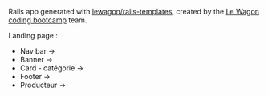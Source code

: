 Rails app generated with [lewagon/rails-templates](https://github.com/lewagon/rails-templates), created by the [Le Wagon coding bootcamp](https://www.lewagon.com) team.


Landing page :

- Nav bar ->
- Banner ->
- Card - catégorie ->
- Footer ->
- Producteur ->
